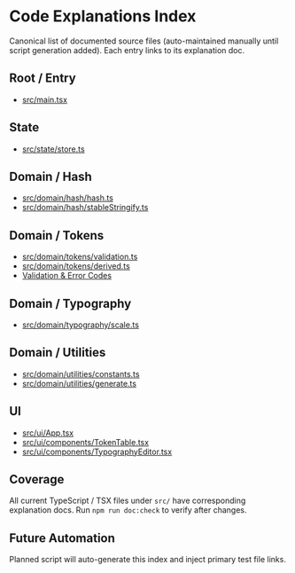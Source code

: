 # Code Explanations Index

Canonical list of documented source files (auto-maintained manually until script generation added). Each entry links to its explanation doc.

## Root / Entry
- [src/main.tsx](src/main.tsx.md)

## State
- [src/state/store.ts](src/state/store.ts.md)

## Domain / Hash
- [src/domain/hash/hash.ts](src/domain/hash/hash.ts.md)
- [src/domain/hash/stableStringify.ts](src/domain/hash/stableStringify.ts.md)

## Domain / Tokens
- [src/domain/tokens/validation.ts](src/domain/tokens/validation.ts.md)
- [src/domain/tokens/derived.ts](src/domain/tokens/derived.ts.md)
 - [Validation & Error Codes](../../ValidationErrors.md)

## Domain / Typography
- [src/domain/typography/scale.ts](src/domain/typography/scale.ts.md)

## Domain / Utilities
- [src/domain/utilities/constants.ts](src/domain/utilities/constants.ts.md)
- [src/domain/utilities/generate.ts](src/domain/utilities/generate.ts.md)

## UI
- [src/ui/App.tsx](src/ui/App.tsx.md)
- [src/ui/components/TokenTable.tsx](src/ui/components/TokenTable.tsx.md)
- [src/ui/components/TypographyEditor.tsx](src/ui/components/TypographyEditor.tsx.md)

## Coverage
All current TypeScript / TSX files under `src/` have corresponding explanation docs. Run `npm run doc:check` to verify after changes.

## Future Automation
Planned script will auto-generate this index and inject primary test file links.
